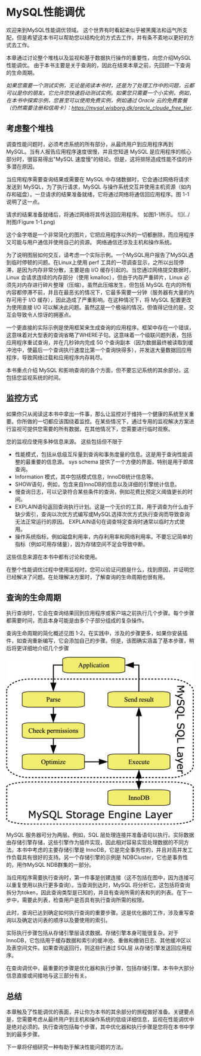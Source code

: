 # MySQL性能调优

欢迎来到MySQL性能调优领域。 这个世界有时看起来似乎被黑魔法和运气所支配，但是希望这本书可以帮助您以结构化的方式去工作，并有条不紊地以更好的方式去工作。

本章通过讨论整个堆栈以及监视和基于数据执行操作的重要性，向您介绍MySQL性能调优。 由于本书主要是关于查询的，因此在结束本章之前，先回顾一下查询的生命周期。

*如果您需要一个测试实例，无论是阅读本书时，还是为了处理工作中的问题，云都可以是你的朋友。它允许您快速启动测试实例。如果您只需要一个小实例，例如，在本书中探索示例，您甚至可以使用免费实例，例如通过 Oracle 云的免费套餐（仍然需要注册和信用卡）：https://mysql.wisborg.dk/oracle_cloude_free_tier.*

## 考虑整个堆栈

调查性能问题时，必须考虑系统的所有部分，从最终用户到应用程序再到 MySQL。当有人报告应用程序速度很慢，并且您知道 MySQL 是应用程序的核心部分时，很容易得出"MySQL 速度慢"的结论。但是，这将排除造成性能不佳的许多潜在原因。

当应用程序需要查询结果或需要在 MySQL 中存储数据时，它会通过网络将请求发送到 MySQL，为了执行请求，MySQL 与操作系统交互并使用主机资源（如内存和磁盘）。一旦请求的结果准备就绪，它将通过网络将通信回应用程序。图 1-1 说明了这一点。

请求的结果准备就绪后，将通过网络将其传达回应用程序。 如图1-1所示。
![](../附图/Figure 1-1.png)

这个金字塔是一个非常简化的图片，它把应用程序以外的一切都删除，而应用程序又可能与用户通信并使用自己的资源。 网络通信还涉及主机和操作系统。

为了说明图层如何交互，请考虑一个实际示例。一个MySQL用户报告了MySQL遇到临时停顿的问题。在Linux上使用 perf 工具的一项调查显示，之所以出现停滞，是因为内存非常分散，主要是由 I/O 缓存引起的。当您通过网络提交数据时，Linux 会请求连续的内存部分（使用 kmalloc），但由于内存严重碎片，Linux 必须先对内存进行碎片整理（压缩）。虽然此压缩发生，但包括 MySQL 在内的所有内容都停滞不前，并且在最恶劣的情况下，它最多需要一分钟（服务器有大量的内存可用于 I/O 缓存），因此造成了严重影响。在这种情况下，将 MySQL 配置更改为使用直接 I/O 可以解决此问题。虽然这是一个极端的情况，但值得记住的是，交互会导致令人惊讶的拥塞点。

一个更直接的实际示例是使用框架来生成查询的应用程序。框架中存在一个错误，这意味着对大型表的查询省略了WHERE子句。这意味着一个级联问题列表，包括应用程序重试查询，并在几秒钟内完成 50 个查询副本（因为数据最终被读取到缓冲池中，使最后一个查询执行速度比第一个查询快得多），并发送大量数据回应用程序，导致网络过载和应用程序内存耗尽。

本书重点介绍 MySQL 和影响查询的各个方面，但不要忘记系统的其余部分。这包括您监视系统的时间。

## 监控方式

如果你只从阅读这本书中拿出一件事，那么让监控对于维持一个健康的系统至关重要。你所做的一切都应该围绕着监控。在某些情况下，通过专用的监视解决方案进行监视可提供您需要的所有数据，在其他情况下，您需要进行临时观察。

您的监视应使用多种信息来源。 这些包括但不限于

- 性能模式，包括从低级互斥量到查询和事务度量的信息。这是用于查询性能调整的最重要的信息源。 sys schema 提供了一个方便的界面，特别是用于即席查询。
- Information 模式，其中包括模式信息，InnoDB统计信息等。
- SHOW语句，例如，包含来自InnoDB的信息以及详细的引擎统计信息。
- 慢查询日志，可以记录符合某些条件的查询，例如花费比预定义阈值更长的时间。
- EXPLAIN语句返回查询执行计划。这是一个无价的工具，用于调查为什么由于缺少索引，查询以次优方式编写或MySQL选择次优方式执行查询而导致查询无法正常运行的原因。 EXPLAIN语句在调查特定查询时通常以临时方式使用。
- 操作系统指标，例如磁盘利用率，内存利用率和网络利用率。不要忘记简单的指标（例如可用存储量），因为存储空间不足会导致中断。



这些信息来源在本书中都有讨论和使用。

在整个性能调优过程中使用监视时，您可以验证问题是什么，找到原因，并证明您已经解决了问题。在处理解决方案时，了解查询的生命周期也很有用。

## 查询的生命周期

执行查询时，它会在查询结果回到应用程序或客户端之前执行几个步骤。每个步骤都需要时间，而且本身可能是由多个子部分组成的复杂操作。

查询生命周期的简化概述见图 1-2。在实践中，涉及的步骤更多，如果你安装插件，如查询重新编写，它会添加自己的步骤。但是，该图确实涵盖了基本步骤，稍后将更详细地介绍几个步骤

![](../附图/Figure%201-2.png)

MySQL 服务器可分为两层。例如，SQL 层处理连接并准备语句以执行。实际数据由存储引擎存储，这些引擎作为插件实现，因此相对容易实现处理数据的不同方法。本书中考虑的主要存储引擎是 InnoDB，它是完全事务性的，并且对高并发工作负载具有很好的支持。另一个存储引擎的示例是 NDBCluster，它也是事务性的，用作MySQL NDB群集的一部分。

当应用程序需要执行查询时，第一件事是创建连接（这不包括在图中，因为连接可以重复使用以执行更多查询）。当查询到达时，MySQL 将分析它。这包括将查询拆分为token，因此查询类型是已知的，并且有查询所需的表和列的列表。在下一步中，需要此列表，检查用户是否具有执行查询所需的权限。

此时，查询已达到确定如何执行查询的重要步骤。这是优化器的工作，涉及重写查询以及确定访问表的顺序以及要使用的索引。

实际执行步骤包括从存储引擎层请求数据。存储引擎本身可能很复杂。对于 InnoDB，它包括用于缓存数据和索引的缓冲池、重做和撤销日志、其他缓冲区以及表空间文件。如果查询返回行，则这些行通过 SQL层 从存储引擎发送回应用程序。

在查询调优中，最重要的步骤是优化器和执行步骤，包括存储引擎。本书中大部分信息直接或间接地与这三部分有关。

## 总结

本章触及了性能调优的表面，并让你为本书的其余部分的旅程做好准备。关键要点是，您需要考虑从最终用户到主机和操作系统的低级详细信息，监视在性能调优中是绝对必须的。执行查询包括每个步骤，其中优化器和执行步骤是您将在本书中学到的最多步骤。

下一章将仔细研究一种有助于解决性能问题的方法。